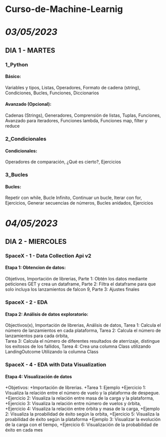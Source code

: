 # Curso-de-Machine-Learnig
# _03/05/2023_
## DIA 1 - MARTES
### 1_Python
  #### Básico:
    
Variables y tipos, Listas, Operadores, Formato de cadena (string), Condiciones, Bucles, Funciones, Diccionarios

  #### Avanzado (Opcional):
    
Cadenas (Strings), Generadores, Comprensión de listas, Tuplas, Funciones, Avanzado para iteradores, Funciones lambda, Funciones map, filter y reduce

### 2_Condicionales
  #### Condicionales:
   
Operadores de comparación, ¿Qué es cierto?, Ejercicios

### 3_Bucles
  #### Bucles:
    
Repetir con while, Bucle Infinito, Continuar un bucle, Iterar con for, Ejercicios, Generar secuencias de números, Bucles anidados, Ejercicios

# _04/05/2023_
## DIA 2 - MIERCOLES
### SpaceX - 1 - Data Collection Api v2
  ####  Etapa 1: Obtencion de datos:
  
Objetivos, Importación de librerias, Parte 1: Obtén los datos mediante peticiones GET y crea un dataframe, Parte 2: Filtra el dataframe para que solo incluya los lanzamientos de falcon 9, Parte 3: Ajustes finales

### SpaceX - 2 - EDA
  #### Etapa 2: Análisis de datos exploratorio:
    
Objectivos(x), Importación de librerias, Análisis de datos, 
Tarea 1: Calcula el número de lanzamientos en cada plataforma, 
Tarea 2: Calcula el número de lanzamientos para cada órbita,  
Tarea 3: Calcula el número de diferentes resultados de aterrizaje, distingue los exitosos de los fallidos, 
Tarea 4: Crea una columna Class utilizando LandingOutcome Utilizando la columna Class

### SpaceX - 4 - EDA with Data Visualization
#### Etapa 4: Visualización de datos

+Objetivos: 
  +Importación de librerias.
+Tarea 1: Ejemplo 
  +Ejercicio 1: Visualiza la relación entre el número de vuelo y la plataforma de despegue. 
  +Ejercicio 2: Visualiza la relación entre masa de la carga y la plataforma, 
  +Ejercicio 3: Visualiza la relación entre número de vuelos y órbita, 
  +Ejercicio 4: Visualiza la relación entre órbita y masa de la carga, 
  +Ejemplo 2: Visualiza la proabilidad de éxito según la orbita, 
  +Ejercicio 5: Visualiza la proabilidad de éxito según la plataforma 
  +Ejemplo 3: Visualizar la evolución de la carga con el tiempo, 
  +Ejercicio 6: Visualización de la probabilidad de éxito en cada mes
